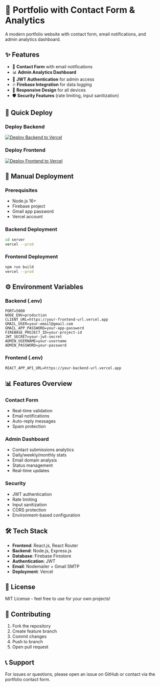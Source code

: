 # 🌟 Portfolio with Contact Form & Analytics

A modern portfolio website with contact form, email notifications, and admin analytics dashboard.

## ✨ Features

- 📧 **Contact Form** with email notifications
- 📊 **Admin Analytics Dashboard** 
- 🔐 **JWT Authentication** for admin access
- 🔥 **Firebase Integration** for data logging
- 📱 **Responsive Design** for all devices
- 🛡️ **Security Features** (rate limiting, input sanitization)

## 🚀 Quick Deploy

### Deploy Backend
[![Deploy Backend to Vercel](https://vercel.com/button)](https://vercel.com/new/clone?repository-url=https://github.com/BADDEEP007/personal-portfolio&project-name=portfolio-backend&root-directory=server)

### Deploy Frontend  
[![Deploy Frontend to Vercel](https://vercel.com/button)](https://vercel.com/new/clone?repository-url=https://github.com/BADDEEP007/personal-portfolio&project-name=portfolio-frontend)

## 🔧 Manual Deployment

### Prerequisites
- Node.js 16+
- Firebase project
- Gmail app password
- Vercel account

### Backend Deployment
```bash
cd server
vercel --prod
```

### Frontend Deployment
```bash
npm run build
vercel --prod
```

## ⚙️ Environment Variables

### Backend (.env)
```env
PORT=5000
NODE_ENV=production
CLIENT_URL=https://your-frontend-url.vercel.app
GMAIL_USER=your-email@gmail.com
GMAIL_APP_PASSWORD=your-app-password
FIREBASE_PROJECT_ID=your-project-id
JWT_SECRET=your-jwt-secret
ADMIN_USERNAME=your-username
ADMIN_PASSWORD=your-password
```

### Frontend (.env)
```env
REACT_APP_API_URL=https://your-backend-url.vercel.app
```


## 📊 Features Overview

### Contact Form
- Real-time validation
- Email notifications
- Auto-reply messages
- Spam protection

### Admin Dashboard
- Contact submissions analytics
- Daily/weekly/monthly stats
- Email domain analysis
- Status management
- Real-time updates

### Security
- JWT authentication
- Rate limiting
- Input sanitization
- CORS protection
- Environment-based configuration

## 🛠️ Tech Stack

- **Frontend**: React.js, React Router
- **Backend**: Node.js, Express.js
- **Database**: Firebase Firestore
- **Authentication**: JWT
- **Email**: Nodemailer + Gmail SMTP
- **Deployment**: Vercel

## 📝 License

MIT License - feel free to use for your own projects!

## 🤝 Contributing

1. Fork the repository
2. Create feature branch
3. Commit changes
4. Push to branch
5. Open pull request

## 📞 Support

For issues or questions, please open an issue on GitHub or contact via the portfolio contact form.